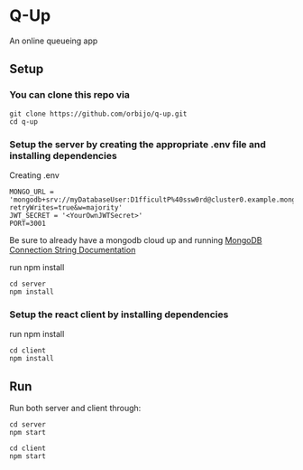 # Q-Up

An online queueing app

## Setup

### You can clone this repo via
```
git clone https://github.com/orbijo/q-up.git
cd q-up
```

### Setup the server by creating the appropriate .env file and installing dependencies
Creating .env
```env
MONGO_URL = 'mongodb+srv://myDatabaseUser:D1fficultP%40ssw0rd@cluster0.example.mongodb.net/?retryWrites=true&w=majority'
JWT_SECRET = '<YourOwnJWTSecret>'
PORT=3001
```
Be sure to already have a mongodb cloud up and running
[MongoDB Connection String Documentation](https://www.mongodb.com/docs/manual/reference/connection-string/)

run npm install
```
cd server
npm install
```

### Setup the react client by installing dependencies
run npm install
```
cd client
npm install
```

## Run
Run both server and client through:
```
cd server
npm start
```
```
cd client
npm start
```
